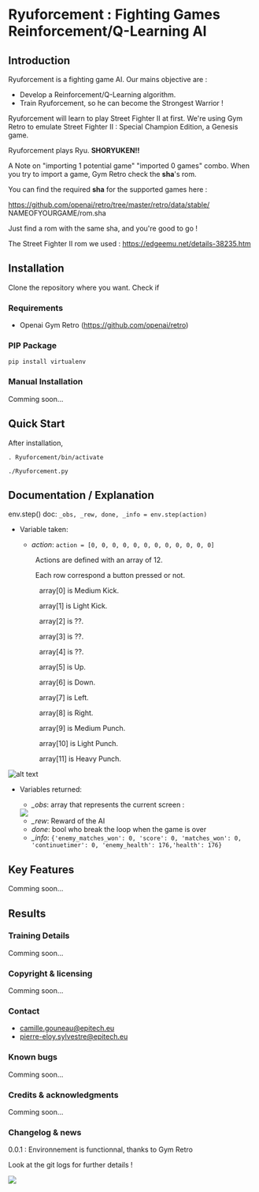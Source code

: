 # Ryuforcement : Fighting Games Reinforcement/Q-Learning AI

## Introduction

Ryuforcement is a fighting game AI.
Our mains objective are :
- Develop a Reinforcement/Q-Learning algorithm.<br>
- Train Ryuforcement, so he can become the Strongest Warrior !

Ryuforcement will learn to play Street Fighter II at first.
We're using Gym Retro to emulate Street Fighter II : Special Champion Edition, a Genesis game.

Ryuforcement plays Ryu. __**SHORYUKEN!!**__

A Note on "importing 1 potential game" "imported 0 games" combo.
When you try to import a game, Gym Retro check the **sha**'s rom.

You can find the required **sha** for the supported games here :

https://github.com/openai/retro/tree/master/retro/data/stable/ NAMEOFYOURGAME/rom.sha

Just find a rom with the same sha, and you're good to go !

The Street Fighter II rom we used : https://edgeemu.net/details-38235.htm

## Installation

Clone the repository where you want.
Check if

### Requirements

* Openai Gym Retro (https://github.com/openai/retro)

### PIP Package

```pip install virtualenv```

### Manual Installation

Comming soon...

## Quick Start
After installation,

```. Ryuforcement/bin/activate```

```./Ryuforcement.py```

## Documentation / Explanation
env.step() doc:
```_obs, _rew, done, _info = env.step(action)```
* Variable taken:
	* *action*: ```action = [0, 0, 0, 0, 0, 0, 0, 0, 0, 0, 0, 0]```

	&nbsp;&nbsp;&nbsp;&nbsp;&nbsp;&nbsp;&nbsp;&nbsp;Actions are defined with an array of 12.

	&nbsp;&nbsp;&nbsp;&nbsp;&nbsp;&nbsp;&nbsp;&nbsp;Each row correspond a button pressed or not.

&nbsp;&nbsp;&nbsp;&nbsp;&nbsp;&nbsp;&nbsp;&nbsp;&nbsp;&nbsp;&nbsp;&nbsp;&nbsp;&nbsp;&nbsp;&nbsp;array[0] is Medium Kick.

&nbsp;&nbsp;&nbsp;&nbsp;&nbsp;&nbsp;&nbsp;&nbsp;&nbsp;&nbsp;&nbsp;&nbsp;&nbsp;&nbsp;&nbsp;&nbsp;array[1] is Light Kick.

&nbsp;&nbsp;&nbsp;&nbsp;&nbsp;&nbsp;&nbsp;&nbsp;&nbsp;&nbsp;&nbsp;&nbsp;&nbsp;&nbsp;&nbsp;&nbsp;array[2] is ??.

&nbsp;&nbsp;&nbsp;&nbsp;&nbsp;&nbsp;&nbsp;&nbsp;&nbsp;&nbsp;&nbsp;&nbsp;&nbsp;&nbsp;&nbsp;&nbsp;array[3] is ??.

&nbsp;&nbsp;&nbsp;&nbsp;&nbsp;&nbsp;&nbsp;&nbsp;&nbsp;&nbsp;&nbsp;&nbsp;&nbsp;&nbsp;&nbsp;&nbsp;array[4] is ??.

&nbsp;&nbsp;&nbsp;&nbsp;&nbsp;&nbsp;&nbsp;&nbsp;&nbsp;&nbsp;&nbsp;&nbsp;&nbsp;&nbsp;&nbsp;&nbsp;array[5] is Up.

&nbsp;&nbsp;&nbsp;&nbsp;&nbsp;&nbsp;&nbsp;&nbsp;&nbsp;&nbsp;&nbsp;&nbsp;&nbsp;&nbsp;&nbsp;&nbsp;array[6] is Down.

&nbsp;&nbsp;&nbsp;&nbsp;&nbsp;&nbsp;&nbsp;&nbsp;&nbsp;&nbsp;&nbsp;&nbsp;&nbsp;&nbsp;&nbsp;&nbsp;array[7] is Left.

&nbsp;&nbsp;&nbsp;&nbsp;&nbsp;&nbsp;&nbsp;&nbsp;&nbsp;&nbsp;&nbsp;&nbsp;&nbsp;&nbsp;&nbsp;&nbsp;array[8] is Right.

&nbsp;&nbsp;&nbsp;&nbsp;&nbsp;&nbsp;&nbsp;&nbsp;&nbsp;&nbsp;&nbsp;&nbsp;&nbsp;&nbsp;&nbsp;&nbsp;array[9] is Medium Punch.

&nbsp;&nbsp;&nbsp;&nbsp;&nbsp;&nbsp;&nbsp;&nbsp;&nbsp;&nbsp;&nbsp;&nbsp;&nbsp;&nbsp;&nbsp;&nbsp;array[10] is Light Punch.

&nbsp;&nbsp;&nbsp;&nbsp;&nbsp;&nbsp;&nbsp;&nbsp;&nbsp;&nbsp;&nbsp;&nbsp;&nbsp;&nbsp;&nbsp;&nbsp;array[11] is Heavy Punch.

![alt text](https://raw.githubusercontent.com/Camille-Gouneau/Ryuforcement/master/img/InputManette.png)

* Variables returned:
	* *_obs*: array that represents the current screen : 
	
	<div style="text-align:left"><img src ="https://raw.githubusercontent.com/Camille-Gouneau/Ryuforcement/master/img/_obsTranformations.png" /></div>
	
	
	* *_rew*: Reward of the AI
	* *done*: bool who break the loop when the game is over
	* *_info*: ```{'enemy_matches_won': 0, 'score': 0, 'matches_won': 0, 'continuetimer': 0, 'enemy_health': 176,'health': 176}```

## Key Features

Comming soon...

## Results

### Training Details

Comming soon...

### Copyright & licensing

Comming soon...

### Contact

- camille.gouneau@epitech.eu
- pierre-eloy.sylvestre@epitech.eu

### Known bugs

Comming soon...

### Credits & acknowledgments

Comming soon...

### Changelog & news

0.0.1 : Environnement is functionnal, thanks to Gym Retro

Look at the git logs for further details !

<div style="text-align:left"><img src ="https://raw.githubusercontent.com/Camille-Gouneau/Ryuforcement/master/img/TBagFramePerfect.gif" /></div>

